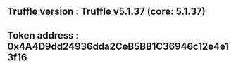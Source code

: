 ## Truffle version : Truffle v5.1.37 (core: 5.1.37)
## Token address : 0x4A4D9dd24936dda2CeB5BB1C36946c12e4e13f16
